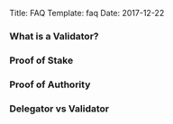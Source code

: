Title: FAQ
Template: faq
Date: 2017-12-22

<script src="https://ajax.googleapis.com/ajax/libs/jquery/2.1.4/jquery.min.js"></script>
<script>
  $(document).ready(function(){
  	  $('.faq').click(function(a,b){
      $(this).next('p').slideToggle('medium')
    })
  });
</script>
<link href="https://maxcdn.bootstrapcdn.com/font-awesome/4.6.3/css/font-awesome.min.css" rel="stylesheet" integrity="sha384-T8Gy5hrqNKT+hzMclPo118YTQO6cYprQmhrYwIiQ/3axmI1hQomh7Ud2hPOy8SP1" crossorigin="anonymous">

<h3 class="faq">
What is a Validator?
<i class="fa fa-angle-down drop-down-icon" aria-hidden="true"></i></h3>

<p style="display:none">
	The role of validators is to run a full-node and participate in consensus by broadcasting votes which contain cryptographic signatures signed by their private key. Validators commit new blocks in the blockchain and receive rewards in exchange for their work. They must also participate in governance by voting on proposals. Validators are weighted according to their total stake.
</p>


<h3 class="faq">
Proof of Stake
<i class="fa fa-angle-down drop-down-icon" aria-hidden="true"></i></h3>

<p style="display:none">
	Proof of Stake (PoS) is a category of consensus algorithms for public blockchains that depend on a validator's economic stake in the network. In PoS-based public blockchains, a set of validators take turns proposing and voting on the next block, and the weight of each validator's vote depends on the size of its deposit (i.e. stake). Advantages of PoS include security, reduced risk of centralization, and energy efficiency. Transaction validators receive rewards in proportion to the amount of their “stake” in the network.
</p>

<h3 class="faq">
Proof of Authority 
<i class="fa fa-angle-down drop-down-icon" aria-hidden="true"></i></h3>

<p style="display:none">
	Proof of Authority (PoA) is a category of consensus algorithms for public blockchains that delivers instant transactions through a consensus mechanism based on identity as a stake. In PoA-based networks, transactions and blocks are validated by approved accounts, known as validators. Validators run software allowing them to put transactions in blocks. The process is automated and does not require validators to be constantly monitoring their computers. It, however, does require maintaining the computer (the node) uncompromised. 
<p>


<h3 class="faq">
Delegator vs Validator
<i class="fa fa-angle-down drop-down-icon" aria-hidden="true"></i></h3>

<p style="display:none">
	A validator has an active key involved in signing votes in the consensus protocol. A validator must also have some tokens in a security deposit. Since there will only be a limitted number of validators, other token holders can delegate to the validators, thereby contributing to the economic security of the system by putting their funds on the line if the validator misbehaves. In return, they earn a share of the transaction fees and any inflationary rewards.
	<br><br>
	Delegators are never validators. If a validator wishes to delegate, they need to do so with their free and unbonded tokens.
</p>



